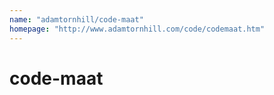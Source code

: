 ```yaml
---
name: "adamtornhill/code-maat"
homepage: "http://www.adamtornhill.com/code/codemaat.htm"
---
```

# code-maat
